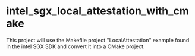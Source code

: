 # intel_sgx_local_attestation_with_cmake

This project will use the Makefile project "LocalAttestation" example found in the intel SGX SDK and convert it into a CMake project.
